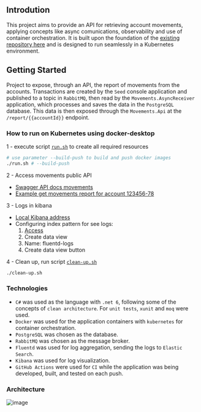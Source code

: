 ## Introdution

This project aims to provide an API for retrieving account movements, applying concepts like async comunications, observability and use of container orchestration. It is built upon the foundation of the [existing repository here](https://github.com/matheus-oliveira-andrade/transactions) and is designed to run seamlessly in a Kubernetes environment.

## Getting Started

Project to expose, through an API, the report of movements from the accounts. Transactions are created by the `Seed` console application and published to a topic in `RabbitMQ`, then read by the `Movements.AsyncReceiver` application, which processes and saves the data in the `PostgreSQL` database. This data is then exposed through the `Movements.Api` at the `/report/{{accountId}}` endpoint.

### How to run on Kubernetes using docker-desktop

1 - execute script [`run.sh`](run.sh) to create all required resources
   ```bash
   # use parameter --build-push to build and push docker images
   ./run.sh # --build-push
   ```

2 - Access movements public API 
   - [Swagger API docs movements](http://localhost/movements/swagger)
   - [Example get movements report for account 123456-78](http://localhost/movements/v1/report/123456-78)

3 - Logs in kibana
   - [Local Kibana address](http://localhost/kibana)
   - Configuring index pattern for see logs:
       1. [Access](http://localhost/kibana/app/management/kibana/indexPatterns)
       2. Create data view
       3. Name: fluentd-logs
       4. Create data view button

4 - Clean up, run script [`clean-up.sh`](clean-up.sh)
   ```bash
   ./clean-up.sh
   ```
### Technologies

- `C#` was used as the language with `.net 6`, following some of the concepts of `clean architecture`. For `unit tests`, `xunit` and `moq` were used.
- `Docker` was used for the application containers with `kubernetes` for container orchestration.
- `PostgreSQL` was chosen as the database.
- `RabbitMQ` was chosen as the message broker.
- `Fluentd` was used for log aggregation, sending the logs to `Elastic Search`.
- `Kibana` was used for log visualization.
- `GitHub Actions` were used for `CI` while the application was being developed, built, and tested on each push.

### Architecture

![image](https://github.com/matheus-oliveira-andrade/transactions/assets/32457879/1ab7e4cd-bb39-4ff9-bf0a-b5a9e4f57d06)

